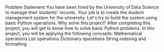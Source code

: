 Problem Statement
You have been hired by the University of Data Science to manage their students' records. Your job is to create the student management system for the university. Let's try to build the system using basic Python operations.
Why solve this project?
After completing this project, you will get to know how to solve basic Python problems. In this project, you will be applying the following concepts:
Mathematical operations
List operations
Dictionary operations 
String indexing and formatting
